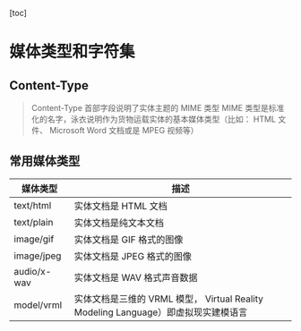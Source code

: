 [toc]

# 媒体类型和字符集

## Content-Type

> Content-Type 首部字段说明了实体主题的 MIME 类型
> MIME 类型是标准化的名字，泳衣说明作为货物运载实体的基本媒体类型（比如： HTML 文件、 Microsoft Word 文档或是 MPEG 视频等）

## 常用媒体类型

| 媒体类型    | 描述                                                                               |
| ----------- | ---------------------------------------------------------------------------------- |
| text/html   | 实体文档是 HTML 文档                                                               |
| text/plain  | 实体文档是纯文本文档                                                               |
| image/gif   | 实体文档是 GIF 格式的图像                                                          |
| image/jpeg  | 实体文档是 JPEG 格式的图像                                                         |
| audio/x-wav | 实体文档是 WAV 格式声音数据                                                        |
| model/vrml  | 实体文档是三维的 VRML 模型， Virtual Reality Modeling Language）即虚拟现实建模语言 |
